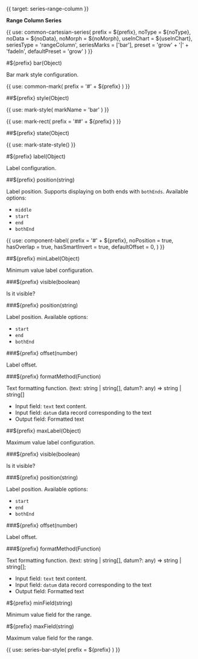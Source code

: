 {{ target: series-range-column }}

<!-- IRangeColumnSeriesSpec -->

**Range Column Series**

{{ use: common-cartesian-series(
  prefix = ${prefix},
  noType = ${noType},
  noData = ${noData},
  noMorph = ${noMorph},
  useInChart = ${useInChart},
  seriesType = 'rangeColumn',
  seriesMarks = ['bar'],
  preset = 'grow' + '|' + 'fadeIn',
  defaultPreset = 'grow'
) }}

#${prefix} bar(Object)

Bar mark style configuration.

{{ use: common-mark(
  prefix = '#' + ${prefix}
) }}

##${prefix} style(Object)

{{ use: mark-style(
  markName = 'bar'
) }}

{{ use: mark-rect(
  prefix = '##' + ${prefix}
) }}

##${prefix} state(Object)

{{ use: mark-state-style() }}

#${prefix} label(Object)

Label configuration.

##${prefix} position(string)

Label position. Supports displaying on both ends with `bothEnds`. Available options:

- `middle`
- `start`
- `end`
- `bothEnd`

{{ use: component-label(
  prefix = '#' + ${prefix},
  noPosition = true,
  hasOverlap = true,
  hasSmartInvert = true,
  defaultOffset = 0,
) }}

##${prefix} minLabel(Object)

Minimum value label configuration.

###${prefix} visible(boolean)

Is it visible?

###${prefix} position(string)

Label position. Available options:

- `start`
- `end`
- `bothEnd`

###${prefix} offset(number)

Label offset.

###${prefix} formatMethod(Function)

Text formatting function.
(text: string | string[], datum?: any) => string | string[]

- Input field: `text` text content.
- Input field: `datum` data record corresponding to the text
- Output field: Formatted text

##${prefix} maxLabel(Object)

Maximum value label configuration.

###${prefix} visible(boolean)

Is it visible?

###${prefix} position(string)

Label position. Available options:

- `start`
- `end`
- `bothEnd`

###${prefix} offset(number)

Label offset.

###${prefix} formatMethod(Function)

Text formatting function.
(text: string | string[], datum?: any) => string | string[];

- Input field: `text` text content.
- Input field: `datum` data record corresponding to the text
- Output field: Formatted text

#${prefix} minField(string)

Minimum value field for the range.

#${prefix} maxField(string)

Maximum value field for the range.

{{ use: series-bar-style(
  prefix = ${prefix}
) }}
